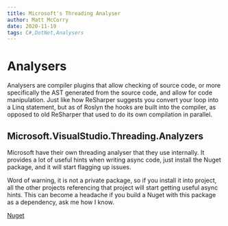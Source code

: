 ```yaml
---
title: Microsoft's Threading Analyser
author: Matt McCorry
date: 2020-11-19
tags: C#,DotNet,Analysers
---
```


# Analysers

Analysers are compiler plugins that allow checking of source code, or more specifically the AST generated from the source code, and allow for code manipulation.  Just like how ReSharper suggests you convert your loop into a Linq statement, but as of Roslyn the hooks are built into the compiler, as opposed to old ReSharper that used to do its own compilation in parallel.

## Microsoft.VisualStudio.Threading.Analyzers

Microsoft have their own threading analyser that they use internally.  It provides a lot of useful hints when writing async code, just install the Nuget package, and it will start flagging up issues.

Word of warning, it is not a private package, so if you install it into  project, all the other projects referencing that project will start getting useful async hints.  This can become a headache if you build a Nuget with this package as a dependency, ask me how I know.

[Nuget](https://www.nuget.org/packages/Microsoft.VisualStudio.Threading.Analyzers/)